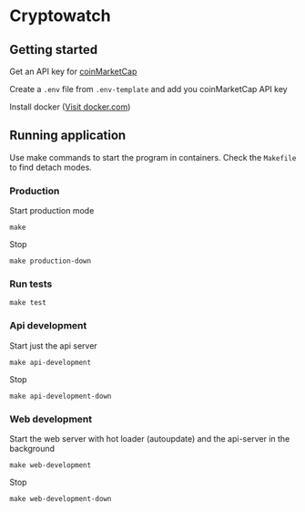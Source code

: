 # Cryptowatch

## Getting started

Get an API key for [coinMarketCap](https://coinmarketcap.com/api/)

Create a `.env` file from `.env-template` and add you coinMarketCap API key

Install docker ([Visit docker.com](https://docs.docker.com/))

## Running application

Use make commands to start the program in containers.
Check the `Makefile` to find detach modes.

### Production

Start production mode
```
make
```

Stop
```
make production-down
```

### Run tests

```
make test
```

### Api development

Start just the api server
```
make api-development
```

Stop
```
make api-development-down
```

### Web development

Start the web server with hot loader (autoupdate) and the api-server in the background
```
make web-development
```

Stop
```
make web-development-down
```

